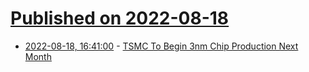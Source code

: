 # [Published on 2022-08-18](index.md)

* [2022-08-18, 16:41:00](https://slashdot.org/story/22/08/18/1521241/tsmc-to-begin-3nm-chip-production-next-month?utm_source=rss1.0mainlinkanon&utm_medium=feed) - [TSMC To Begin 3nm Chip Production Next Month](https://slashdot.org/story/22/08/18/1521241/tsmc-to-begin-3nm-chip-production-next-month?utm_source=rss1.0mainlinkanon&utm_medium=feed)
